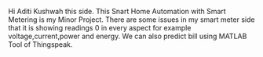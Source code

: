 Hi Aditi Kushwah this side.
This Snart Home Automation with Smart Metering is my Minor Project.
There are some issues in my smart meter side that it is showing readings 0 in every aspect for example voltage,current,power and energy.
We can also predict bill using MATLAB Tool of Thingspeak.
